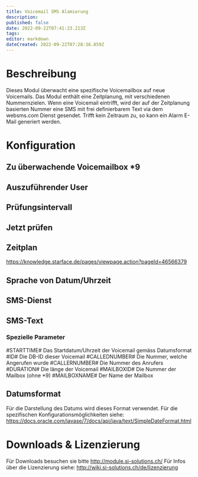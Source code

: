 ```yaml
---
title: Voicemail SMS Alamierung
description: 
published: false
date: 2022-09-22T07:41:23.213Z
tags: 
editor: markdown
dateCreated: 2022-09-22T07:28:36.859Z
---
```


# Beschreibung

Dieses Modul überwacht eine spezifische Voicemailbox auf neue Voicemails.
Das Modul enthält eine Zeitplanung, mit verschiedenen Nummernzielen.
Wenn eine Voicemail eintrifft, wird der auf der Zeitplanung basierten Nummer eine SMS mit frei definierbarem Text via dem websms.com Dienst gesendet.
Trifft kein Zeitraum zu, so kann ein Alarm E-Mail generiert werden.

# Konfiguration

## Zu überwachende Voicemailbox \*9

## Auszuführender User

## Prüfungsintervall

## Jetzt prüfen

## Zeitplan
https://knowledge.starface.de/pages/viewpage.action?pageId=46566379

## Sprache von Datum/Uhrzeit

## SMS-Dienst

## SMS-Text

### Spezielle Parameter

\#STARTTIME\# Das Startdatum/Uhrzeit der Voicemail gemäss Datumsformat
\#ID\# Die DB-ID dieser Voicemail
\#CALLEDNUMBER\# Die Nummer, welche Angerufen wurde
\#CALLERNUMBER\# Die Nummer des Anrufers
\#DURATION\# Die länge der Voicemail
\#MAILBOXID\# Die Nummer der Mailbox (ohne *9)
\#MAILBOXNAME\# Der Name der Mailbox

## Datumsformat
Für die Darstellung des Datums wird dieses Format verwendet.
Für die spezifischen Konfigurationsmöglichkeiten siehe: https://docs.oracle.com/javase/7/docs/api/java/text/SimpleDateFormat.html

# Downloads & Lizenzierung
Für Downloads besuchen sie bitte http://module.si-solutions.ch/
Für Infos über die Lizenzierung siehe: http://wiki.si-solutions.ch/de/lizenzierung